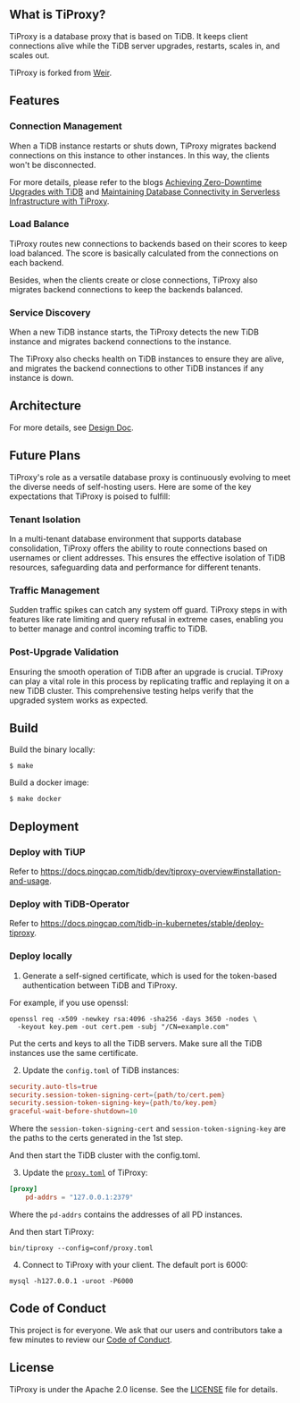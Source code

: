 ## What is TiProxy?

TiProxy is a database proxy that is based on TiDB. It keeps client connections alive while the TiDB server upgrades, restarts, scales in, and scales out.

TiProxy is forked from [Weir](https://github.com/tidb-incubator/weir).

## Features

### Connection Management

When a TiDB instance restarts or shuts down, TiProxy migrates backend connections on this instance to other instances. In this way, the clients won't be disconnected.

For more details, please refer to the blogs [Achieving Zero-Downtime Upgrades with TiDB](https://www.pingcap.com/blog/achieving-zero-downtime-upgrades-tidb/) and [Maintaining Database Connectivity in Serverless Infrastructure with TiProxy](https://www.pingcap.com/blog/maintaining-database-connectivity-in-serverless-infra-with-tiproxy/).

### Load Balance

TiProxy routes new connections to backends based on their scores to keep load balanced. The score is basically calculated from the connections on each backend.

Besides, when the clients create or close connections, TiProxy also migrates backend connections to keep the backends balanced.

### Service Discovery

When a new TiDB instance starts, the TiProxy detects the new TiDB instance and migrates backend connections to the instance.

The TiProxy also checks health on TiDB instances to ensure they are alive, and migrates the backend connections to other TiDB instances if any instance is down.

## Architecture

For more details, see [Design Doc](https://github.com/pingcap/tidb/blob/master/docs/design/2022-07-20-session-manager.md).

## Future Plans

TiProxy's role as a versatile database proxy is continuously evolving to meet the diverse needs of self-hosting users. Here are some of the key expectations that TiProxy is poised to fulfill:

### Tenant Isolation

In a multi-tenant database environment that supports database consolidation, TiProxy offers the ability to route connections based on usernames or client addresses. This ensures the effective isolation of TiDB resources, safeguarding data and performance for different tenants.

### Traffic Management

Sudden traffic spikes can catch any system off guard. TiProxy steps in with features like rate limiting and query refusal in extreme cases, enabling you to better manage and control incoming traffic to TiDB.

### Post-Upgrade Validation

Ensuring the smooth operation of TiDB after an upgrade is crucial. TiProxy can play a vital role in this process by replicating traffic and replaying it on a new TiDB cluster. This comprehensive testing helps verify that the upgraded system works as expected.

## Build

Build the binary locally:

```shell
$ make
```

Build a docker image:

```shell
$ make docker
```

## Deployment

### Deploy with TiUP

Refer to https://docs.pingcap.com/tidb/dev/tiproxy-overview#installation-and-usage.

### Deploy with TiDB-Operator

Refer to https://docs.pingcap.com/tidb-in-kubernetes/stable/deploy-tiproxy.

### Deploy locally

1. Generate a self-signed certificate, which is used for the token-based authentication between TiDB and TiProxy.

For example, if you use openssl:

```shell
openssl req -x509 -newkey rsa:4096 -sha256 -days 3650 -nodes \
  -keyout key.pem -out cert.pem -subj "/CN=example.com"
```

Put the certs and keys to all the TiDB servers. Make sure all the TiDB instances use the same certificate.

2. Update the `config.toml` of TiDB instances:

```toml
security.auto-tls=true
security.session-token-signing-cert={path/to/cert.pem}
security.session-token-signing-key={path/to/key.pem}
graceful-wait-before-shutdown=10
```

Where the `session-token-signing-cert` and `session-token-signing-key` are the paths to the certs generated in the 1st step.

And then start the TiDB cluster with the config.toml.

3. Update the [`proxy.toml`](/conf/proxy.toml) of TiProxy:

```toml
[proxy]
    pd-addrs = "127.0.0.1:2379"
```

Where the `pd-addrs` contains the addresses of all PD instances.

And then start TiProxy:

```shell
bin/tiproxy --config=conf/proxy.toml
```

4. Connect to TiProxy with your client. The default port is 6000:

```shell
mysql -h127.0.0.1 -uroot -P6000
```

## Code of Conduct

This project is for everyone. We ask that our users and contributors take a few minutes to review our [Code of Conduct](code-of-conduct.md).

## License

TiProxy is under the Apache 2.0 license. See the [LICENSE](./LICENSE) file for details.

<!-- VERSION_PLACEHOLDER: vrelease-nextgen-20251023 -->